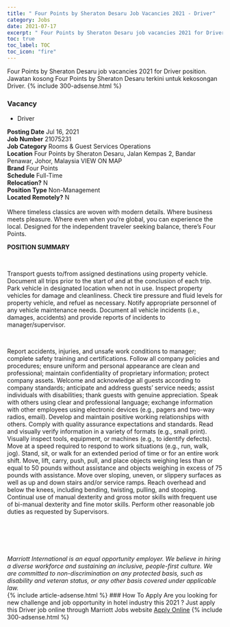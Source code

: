 ```yaml
---
title: " Four Points by Sheraton Desaru Job Vacancies 2021 - Driver" 
category: Jobs 
date: 2021-07-17 
excerpt: " Four Points by Sheraton Desaru job vacancies 2021 for Driver position. Jawatan kosong  Four Points by Sheraton Desaru terkini untuk kekosongan Driver." 
toc: true 
toc_label: TOC 
toc_icon: "fire" 
--- 
```


 Four Points by Sheraton Desaru job vacancies 2021 for Driver position. Jawatan kosong  Four Points by Sheraton Desaru terkini untuk kekosongan Driver. 
{% include 300-adsense.html %} 
### Vacancy 
- Driver 
<div><div><b>Posting Date</b> Jul 16, 2021<br><b>Job Number</b> 21075231<br><b>Job Category</b> Rooms &amp; Guest Services Operations<br><b>Location</b> Four Points by Sheraton Desaru, Jalan Kempas 2, Bandar Penawar, Johor, Malaysia VIEW ON MAP<br><b>Brand</b> Four Points<br><b>Schedule</b> Full-Time<br><b>Relocation?</b> N<br><b>Position Type</b> Non-Management<br><b>Located Remotely?</b> N<br><br>Where timeless classics are woven with modern details. Where business meets pleasure. Where even when you&#8217;re global, you can experience the local. Designed for the independent traveler seeking balance, there&#8217;s Four Points.<br></div><div> <p><strong>POSITION SUMMARY</strong></p> <p>&#160;</p> <p>Transport guests to/from assigned destinations using property vehicle. Document all trips prior to the start of and at the conclusion of each trip. Park vehicle in designated location when not in use. Inspect property vehicles for damage and cleanliness. Check tire pressure and fluid levels for property vehicle, and refuel as necessary. Notify appropriate personnel of any vehicle maintenance needs. Document all vehicle incidents (i.e., damages, accidents) and provide reports of incidents to manager/supervisor.</p> <p>&#160;</p> <p>Report accidents, injuries, and unsafe work conditions to manager; complete safety training and certifications. Follow all company policies and procedures; ensure uniform and personal appearance are clean and professional; maintain confidentiality of proprietary information; protect company assets. Welcome and acknowledge all guests according to company standards; anticipate and address guests&#8217; service needs; assist individuals with disabilities; thank guests with genuine appreciation. Speak with others using clear and professional language; exchange information with other employees using electronic devices (e.g., pagers and two-way radios, email). Develop and maintain positive working relationships with others. Comply with quality assurance expectations and standards. Read and visually verify information in a variety of formats (e.g., small print). Visually inspect tools, equipment, or machines (e.g., to identify defects). Move at a speed required to respond to work situations (e.g., run, walk, jog). Stand, sit, or walk for an extended period of time or for an entire work shift. Move, lift, carry, push, pull, and place objects weighing less than or equal to 50 pounds without assistance and objects weighing in excess of 75 pounds with assistance. Move over sloping, uneven, or slippery surfaces as well as up and down stairs and/or service ramps. Reach overhead and below the knees, including bending, twisting, pulling, and stooping. Continual use of manual dexterity and gross motor skills with frequent use of bi-manual dexterity and fine motor skills. Perform other reasonable job duties as requested by Supervisors.</p> <p>&#160;</p> <p>&#160;</p> </div> <div> &#160;</div> <em>Marriott International is an equal opportunity employer.&#160;We believe in hiring a diverse workforce and sustaining an inclusive, people-first culture.&#160;We are committed to non-discrimination on&#160;any&#160;protected&#160;basis, such as disability and veteran status, or any other basis covered under applicable law.</em><br></div> 
{% include article-adsense.html %} 
### How To Apply 
Are you looking for new challenge and job opportunity in hotel industry this 2021 ?
Just apply this Driver job online through Marriott Jobs website 
<a href="https://jobs.marriott.com/marriott/jobs/21075231?lang=en-us" class="btn btn--info" target="_blank" rel="nofollow noopenner">Apply Online</a> 
{% include 300-adsense.html %} 